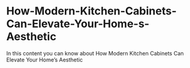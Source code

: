 # How-Modern-Kitchen-Cabinets-Can-Elevate-Your-Home-s-Aesthetic
In this content you can know about How Modern Kitchen Cabinets Can Elevate Your Home’s Aesthetic

